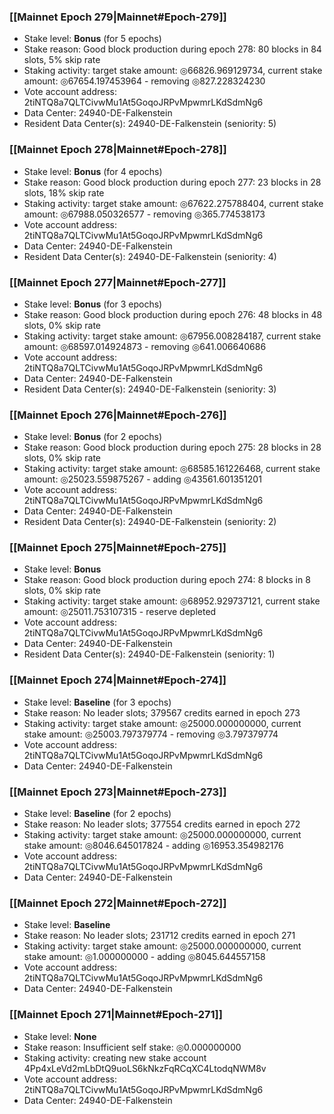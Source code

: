### [[Mainnet Epoch 279|Mainnet#Epoch-279]]
* Stake level: **Bonus** (for 5 epochs)
* Stake reason: Good block production during epoch 278: 80 blocks in 84 slots, 5% skip rate
* Staking activity: target stake amount: ◎66826.969129734, current stake amount: ◎67654.197453964 - removing ◎827.228324230
* Vote account address: 2tiNTQ8a7QLTCivwMu1At5GoqoJRPvMpwmrLKdSdmNg6
* Data Center: 24940-DE-Falkenstein
* Resident Data Center(s): 24940-DE-Falkenstein (seniority: 5)
### [[Mainnet Epoch 278|Mainnet#Epoch-278]]
* Stake level: **Bonus** (for 4 epochs)
* Stake reason: Good block production during epoch 277: 23 blocks in 28 slots, 18% skip rate
* Staking activity: target stake amount: ◎67622.275788404, current stake amount: ◎67988.050326577 - removing ◎365.774538173
* Vote account address: 2tiNTQ8a7QLTCivwMu1At5GoqoJRPvMpwmrLKdSdmNg6
* Data Center: 24940-DE-Falkenstein
* Resident Data Center(s): 24940-DE-Falkenstein (seniority: 4)
### [[Mainnet Epoch 277|Mainnet#Epoch-277]]
* Stake level: **Bonus** (for 3 epochs)
* Stake reason: Good block production during epoch 276: 48 blocks in 48 slots, 0% skip rate
* Staking activity: target stake amount: ◎67956.008284187, current stake amount: ◎68597.014924873 - removing ◎641.006640686
* Vote account address: 2tiNTQ8a7QLTCivwMu1At5GoqoJRPvMpwmrLKdSdmNg6
* Data Center: 24940-DE-Falkenstein
* Resident Data Center(s): 24940-DE-Falkenstein (seniority: 3)
### [[Mainnet Epoch 276|Mainnet#Epoch-276]]
* Stake level: **Bonus** (for 2 epochs)
* Stake reason: Good block production during epoch 275: 28 blocks in 28 slots, 0% skip rate
* Staking activity: target stake amount: ◎68585.161226468, current stake amount: ◎25023.559875267 - adding ◎43561.601351201
* Vote account address: 2tiNTQ8a7QLTCivwMu1At5GoqoJRPvMpwmrLKdSdmNg6
* Data Center: 24940-DE-Falkenstein
* Resident Data Center(s): 24940-DE-Falkenstein (seniority: 2)
### [[Mainnet Epoch 275|Mainnet#Epoch-275]]
* Stake level: **Bonus**
* Stake reason: Good block production during epoch 274: 8 blocks in 8 slots, 0% skip rate
* Staking activity: target stake amount: ◎68952.929737121, current stake amount: ◎25011.753107315 - reserve depleted
* Vote account address: 2tiNTQ8a7QLTCivwMu1At5GoqoJRPvMpwmrLKdSdmNg6
* Data Center: 24940-DE-Falkenstein
* Resident Data Center(s): 24940-DE-Falkenstein (seniority: 1)
### [[Mainnet Epoch 274|Mainnet#Epoch-274]]
* Stake level: **Baseline** (for 3 epochs)
* Stake reason: No leader slots; 379567 credits earned in epoch 273
* Staking activity: target stake amount: ◎25000.000000000, current stake amount: ◎25003.797379774 - removing ◎3.797379774
* Vote account address: 2tiNTQ8a7QLTCivwMu1At5GoqoJRPvMpwmrLKdSdmNg6
* Data Center: 24940-DE-Falkenstein
### [[Mainnet Epoch 273|Mainnet#Epoch-273]]
* Stake level: **Baseline** (for 2 epochs)
* Stake reason: No leader slots; 377554 credits earned in epoch 272
* Staking activity: target stake amount: ◎25000.000000000, current stake amount: ◎8046.645017824 - adding ◎16953.354982176
* Vote account address: 2tiNTQ8a7QLTCivwMu1At5GoqoJRPvMpwmrLKdSdmNg6
* Data Center: 24940-DE-Falkenstein
### [[Mainnet Epoch 272|Mainnet#Epoch-272]]
* Stake level: **Baseline**
* Stake reason: No leader slots; 231712 credits earned in epoch 271
* Staking activity: target stake amount: ◎25000.000000000, current stake amount: ◎1.000000000 - adding ◎8045.644557158
* Vote account address: 2tiNTQ8a7QLTCivwMu1At5GoqoJRPvMpwmrLKdSdmNg6
* Data Center: 24940-DE-Falkenstein
### [[Mainnet Epoch 271|Mainnet#Epoch-271]]
* Stake level: **None**
* Stake reason: Insufficient self stake: ◎0.000000000
* Staking activity: creating new stake account 4Pp4xLeVd2mLbDtQ9uoLS6kNkzFqRCqXC4LtodqNWM8v
* Vote account address: 2tiNTQ8a7QLTCivwMu1At5GoqoJRPvMpwmrLKdSdmNg6
* Data Center: 24940-DE-Falkenstein